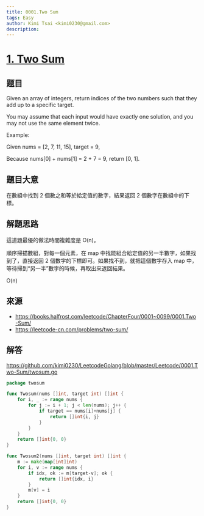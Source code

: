 ```yaml
---
title: 0001.Two Sum
tags: Easy
author: Kimi Tsai <kimi0230@gmail.com>
description:
---
```

# [1. Two Sum](https://leetcode.com/problems/two-sum/)
## 题目
Given an array of integers, return indices of the two numbers such that they add up to a specific target.

You may assume that each input would have exactly one solution, and you may not use the same element twice.

Example:

Given nums = [2, 7, 11, 15], target = 9,

Because nums[0] + nums[1] = 2 + 7 = 9,
return [0, 1].

## 題目大意

在數組中找到 2 個數之和等於給定值的數字，結果返回 2 個數字在數組中的下標。

## 解題思路

這道題最優的做法時間複雜度是 O(n)。

順序掃描數組，對每一個元素，在 map 中找能組合給定值的另一半數字，如果找到了，直接返回 2 個數字的下標即可。如果找不到，就把這個數字存入 map 中，等待掃到“另一半”數字的時候，再取出來返回結果。

O(n)

## 來源
* https://books.halfrost.com/leetcode/ChapterFour/0001~0099/0001.Two-Sum/
* https://leetcode-cn.com/problems/two-sum/

## 解答
https://github.com/kimi0230/LeetcodeGolang/blob/master/Leetcode/0001.Two-Sum/twosum.go

```go
package twosum

func Twosum(nums []int, target int) []int {
	for i, _ := range nums {
		for j := i + 1; j < len(nums); j++ {
			if target == nums[i]+nums[j] {
				return []int{i, j}
			}
		}
	}
	return []int{0, 0}
}

func Twosum2(nums []int, target int) []int {
	m := make(map[int]int)
	for i, v := range nums {
		if idx, ok := m[target-v]; ok {
			return []int{idx, i}
		}
		m[v] = i
	}
	return []int{0, 0}
}
```